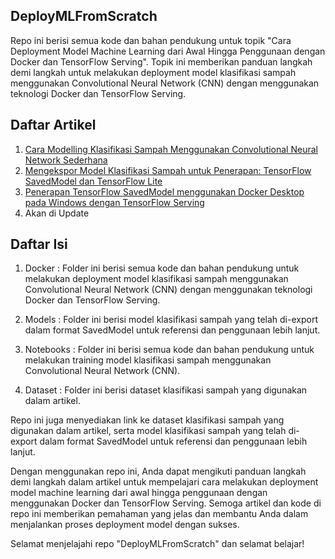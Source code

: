 ## DeployMLFromScratch

Repo ini berisi semua kode dan bahan pendukung untuk topik "Cara Deployment Model Machine Learning dari Awal Hingga Penggunaan dengan Docker dan TensorFlow Serving". Topik ini memberikan panduan langkah demi langkah untuk melakukan deployment model klasifikasi sampah menggunakan Convolutional Neural Network (CNN) dengan menggunakan teknologi Docker dan TensorFlow Serving.

## Daftar Artikel
1. [Cara Modelling Klasifikasi Sampah Menggunakan Convolutional Neural Network Sederhana](https://medium.com/@ahmadzakariafathoni/cara-modelling-klasifikasi-sampah-menggunakan-convolutional-neural-network-sederhana-f483d69dc7dc)
2. [Mengekspor Model Klasifikasi Sampah untuk Penerapan: TensorFlow SavedModel dan TensorFlow Lite](https://medium.com/@ahmadzakariafathoni/mengekspor-model-klasifikasi-sampah-untuk-penerapan-tensorflow-savedmodel-onnx-dan-tensorflow-3390298b169b)
3. [Penerapan TensorFlow SavedModel menggunakan Docker Desktop pada Windows dengan TensorFlow Serving](https://medium.com/@ahmadzakariafathoni/penerapan-tensorflow-savedmodel-menggunakan-docker-desktop-pada-windows-dengan-tensorflow-serving-4c03252c2bbb)
4. Akan di Update

## Daftar Isi
1. Docker : Folder ini berisi semua kode dan bahan pendukung untuk melakukan deployment model klasifikasi sampah menggunakan Convolutional Neural Network (CNN) dengan menggunakan teknologi Docker dan TensorFlow Serving.

2. Models : Folder ini berisi model klasifikasi sampah yang telah di-export dalam format SavedModel untuk referensi dan penggunaan lebih lanjut.

3. Notebooks : Folder ini berisi semua kode dan bahan pendukung untuk melakukan training model klasifikasi sampah menggunakan Convolutional Neural Network (CNN).

4. Dataset : Folder ini berisi dataset klasifikasi sampah yang digunakan dalam artikel.

Repo ini juga menyediakan link ke dataset klasifikasi sampah yang digunakan dalam artikel, serta model klasifikasi sampah yang telah di-export dalam format SavedModel untuk referensi dan penggunaan lebih lanjut.

Dengan menggunakan repo ini, Anda dapat mengikuti panduan langkah demi langkah dalam artikel untuk mempelajari cara melakukan deployment model machine learning dari awal hingga penggunaan dengan menggunakan Docker dan TensorFlow Serving. Semoga artikel dan kode di repo ini memberikan pemahaman yang jelas dan membantu Anda dalam menjalankan proses deployment model dengan sukses.

Selamat menjelajahi repo "DeployMLFromScratch" dan selamat belajar!
